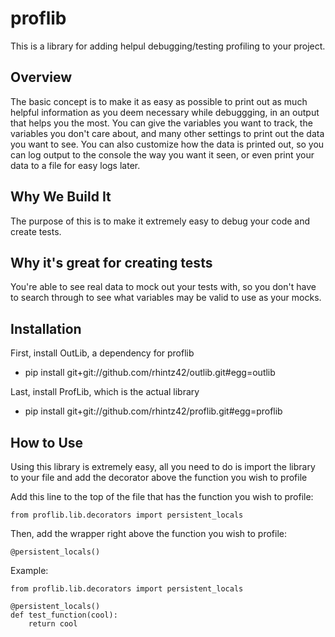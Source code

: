 proflib
=======

This is a library for adding helpul debugging/testing profiling to your
project.


Overview
--------
The basic concept is to make it as easy as possible to print out as much
helpful information as you deem necessary while debuggging, in an output that
helps you the most. You can give the variables you want to track, the variables
you don't care about, and many other settings to print out the data you want to
see. You can also customize how the data is printed out, so you can log output
to the console the way you want it seen, or even print your data to a file for
easy logs later.


Why We Build It
---------------
The purpose of this is to make it extremely easy to debug your code and create
tests. 


Why it's great for creating tests
--------------------------
You're able to see real data to mock out your tests with, so you don't have to
search through to see what variables may be valid to use as your mocks.


Installation
------------
First, install OutLib, a dependency for proflib
* pip install git+git://github.com/rhintz42/outlib.git#egg=outlib

Last, install ProfLib, which is the actual library
* pip install git+git://github.com/rhintz42/proflib.git#egg=proflib


How to Use
----------
Using this library is extremely easy, all you need to do is import the library
to your file and add the decorator above the function you wish to profile

Add this line to the top of the file that has the function you wish to profile:

    from proflib.lib.decorators import persistent_locals

Then, add the wrapper right above the function you wish to profile:

    @persistent_locals()


Example:

    from proflib.lib.decorators import persistent_locals

    @persistent_locals()
    def test_function(cool):
        return cool
